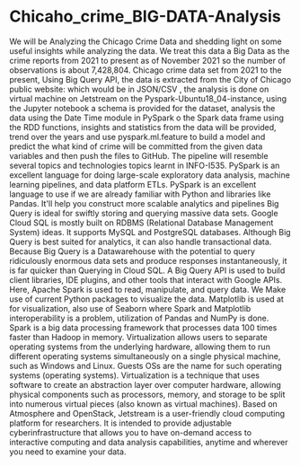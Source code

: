 # Chicaho_crime_BIG-DATA-Analysis
We will be Analyzing the Chicago Crime Data and shedding light on some useful insights while analyzing the data. We treat this data a Big Data as the crime reports from 2021 to present as of November 2021 so the number of observations is about 7,428,804. Chicago crime data set from 2021 to the present, Using Big Query API, the data is extracted from the City of Chicago public website: which would be in JSON/CSV , the analysis is done on virtual machine on Jetstream on the Pyspark-Ubuntu18_04-instance, using the Jupyter notebook a schema is provided for the dataset, analysis the data using the Date Time module in PySpark o the Spark data frame using the RDD functions, insights and statistics from the data will be provided, trend over the years and use pyspark.ml.feature to build a model and predict the what kind of crime will be committed from the given data variables and then push the files to GitHub. The pipeline will resemble several topics and technologies topics learnt in INFO-I535.
PySpark is an excellent language for doing large-scale exploratory data analysis, machine learning pipelines, and data platform ETLs. PySpark is an excellent language to use if we are already familiar with Python and libraries like Pandas. It'll help you construct more scalable analytics and pipelines
Big Query is ideal for swiftly storing and querying massive data sets. Google Cloud SQL is mostly built on RDBMS (Relational Database Management System) ideas. It supports MySQL and PostgreSQL databases. Although Big Query is best suited for analytics, it can also handle transactional data. Because Big Query is a Datawarehouse with the potential to query ridiculously enormous data sets and produce responses instantaneously, it is far quicker than Querying in Cloud SQL. A Big Query API is used to build client libraries, IDE plugins, and other tools that interact with Google APIs. Here, Apache Spark is used to read, manipulate, and query data. We Make use of current Python packages to visualize the data. Matplotlib is used at for visualization, also use of Seaborn where Spark and Matplotlib interoperability is a problem, utilization of Pandas and NumPy is done. Spark is a big data processing framework that processes data 100 times faster than Hadoop in memory. Virtualization allows users to separate operating systems from the underlying hardware, allowing them to run different operating systems simultaneously on a single physical machine, such as Windows and Linux. Guests OSs are the name for such operating systems (operating systems). Virtualization is a technique that uses software to create an abstraction layer over computer hardware, allowing physical components such as processors, memory, and storage to be split into numerous virtual pieces (also known as virtual machines). Based on Atmosphere and OpenStack, Jetstream is a user-friendly cloud computing platform for researchers. It is intended to provide adjustable cyberinfrastructure that allows you to have on-demand access to interactive computing and data analysis capabilities, anytime and wherever you need to examine your data.
